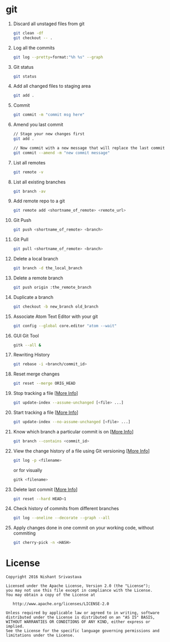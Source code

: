 # git

1. Discard all unstaged files from git
    ```bash
    git clean -df
    git checkout -- .

    ```
1. Log all the commits
    ```bash
    git log --pretty=format:"%h %s" --graph

    ```

1. Git status
    ```bash
    git status

    ```

1. Add all changed files to staging area
    ```bash
    git add .

    ```

1. Commit 
    ```bash
    git commit -m "commit msg here"

    ```

1. Amend you last commit
    ```bash
    // Stage your new changes first
    git add .

    // Now commit with a new message that will replace the last commit
    git commit --amend -m "new commit message"

    ```

1. List all remotes
    ```bash
    git remote -v

    ```

1. List all existing branches
    ```bash
    git branch -av

    ```

1. Add remote repo to a git
    ```bash
    git remote add <shortname_of_remote> <remote_url>

    ```

1. Git Push
    ```bash
    git push <shortname_of_remote> <branch>

    ```

1. Git Pull
    ```bash
    git pull <shortname_of_remote> <branch>

    ```

1. Delete a local branch
    ```bash
    git branch -d the_local_branch

    ```

1. Delete a remote branch
    ```bash
    git push origin :the_remote_branch

    ```

1. Duplicate a branch
    ```bash
    git checkout -b new_branch old_branch

    ```

1. Associate Atom Text Editor with your git
    ```bash
    git config --global core.editor "atom --wait"

    ```

1. GUI Git Tool
    ```bash
    gitk --all &

    ```

1. Rewriting History
    ```bash
    git rebase -i <branch/commit_id>

    ```

1. Reset merge changes
    ```bash
    git reset --merge ORIG_HEAD

  	```
	
1. Stop tracking a file [[More Info](http://stackoverflow.com/a/3320183/2745762)]
    ```bash
    git update-index --assume-unchanged [<file> ...]

  	``` 
	
1. Start tracking a file [[More Info](http://stackoverflow.com/a/3320183/2745762)]
    ```bash
   git update-index --no-assume-unchanged [<file> ...]

  	```
1. Know which branch a particular commit is on [[More Info](http://stackoverflow.com/a/2707110)]
    ```bash
   git branch --contains <commit_id>

    ```
1. View the change history of a file using Git versioning [[More Info](http://stackoverflow.com/a/278242)]
    ```bash
    git log -p <filename>

    ```
    or for visually
    ```bash
    gitk <filename>

    ```
1. Delete last commit [[More Info](http://stackoverflow.com/a/6866485)]
    ```bash
   git reset --hard HEAD~1

    ```
1. Check history of commits from different branches
    ```bash
   git log --oneline --decorate --graph --all

    ```
1. Apply changes done in one commit on your working code, without commiting
    ```bash
   git cherry-pick -n <HASH>

    ```


License
=======

    Copyright 2016 Nishant Srivastava

    Licensed under the Apache License, Version 2.0 (the "License");
    you may not use this file except in compliance with the License.
    You may obtain a copy of the License at

       http://www.apache.org/licenses/LICENSE-2.0

    Unless required by applicable law or agreed to in writing, software
    distributed under the License is distributed on an "AS IS" BASIS,
    WITHOUT WARRANTIES OR CONDITIONS OF ANY KIND, either express or implied.
    See the License for the specific language governing permissions and
    limitations under the License.

